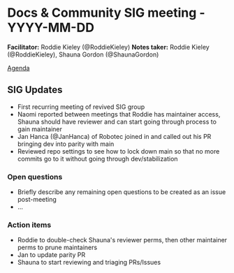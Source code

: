 # Docs & Community SIG meeting - YYYY-MM-DD

**Facilitator:** Roddie Kieley (@RoddieKieley)
**Notes taker:** Roddie Kieley (@RoddieKieley), Shauna Gordon (@ShaunaGordon)

[Agenda]()

## SIG Updates

- First recurring meeting of revived SIG group
- Naomi reported between meetings that Roddie has maintainer access, Shauna should have reviewer and can start going through process to gain maintainer
- Jan Hanca (@JanHanca) of Robotec joined in and called out his PR bringing dev into parity with main
- Reviewed repo settings to see how to lock down main so that no more commits go to it without going through dev/stabilization

### Open questions

* Briefly describe any remaining open questions to be created as an issue post-meeting
* ...

### Action items

- Roddie to double-check Shauna's reviewer perms, then other maintainer perms to prune maintainers
- Jan to update parity PR
- Shauna to start reviewing and triaging PRs/Issues
